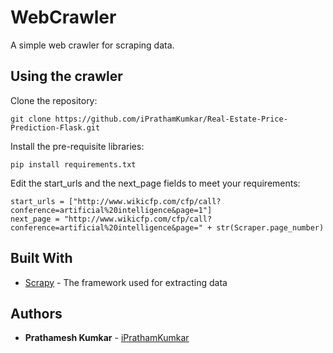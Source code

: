 # WebCrawler

A simple web crawler for scraping data.

## Using the crawler

Clone the repository:

```
git clone https://github.com/iPrathamKumkar/Real-Estate-Price-Prediction-Flask.git
```

Install the pre-requisite libraries:

```
pip install requirements.txt
```

Edit the start_urls and the next_page fields to meet your requirements:

```
start_urls = ["http://www.wikicfp.com/cfp/call?conference=artificial%20intelligence&page=1"]
next_page = "http://www.wikicfp.com/cfp/call?conference=artificial%20intelligence&page=" + str(Scraper.page_number)
```

## Built With

* [Scrapy](https://docs.scrapy.org/en/latest/) - The framework used for extracting data

## Authors

* **Prathamesh Kumkar** - [iPrathamKumkar](https://github.com/iPrathamKumkar)

